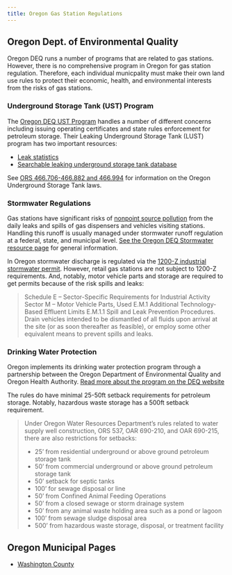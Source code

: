 ```yaml
--- 
title: Oregon Gas Station Regulations
---
```


## Oregon Dept. of Environmental Quality

Oregon DEQ runs a number of programs that are related to gas stations. However, there is no comprehensive program in Oregon for gas station regulation. Therefore, each individual municpality must make their own land use rules to protect their economic, health, and environmental interests from the risks of gas stations.


### Underground Storage Tank (UST) Program

The [Oregon DEQ UST Program](https://www.oregon.gov/deq/tanks/Pages/default.aspx) handles a number of different concerns including issuing operating certificates and state rules enforcement for petroleum storage. Their Leaking Underground Storage Tank (LUST) program has two important resources:

- [Leak statistics](https://www.oregon.gov/deq/tanks/Pages/Statistics.aspx)
- [Searchable leaking underground storage tank database](https://www.oregon.gov/deq/tanks/Pages/tanks-records.aspx)

See [ORS 466.706-466.882 and 466.994](https://www.oregonlegislature.gov/bills_laws/ors/ors466.html) for information on the Oregon Underground Storage Tank laws.

### Stormwater Regulations

Gas stations have significant risks of [nonpoint source pollution](https://www.epa.gov/nps/basic-information-about-nonpoint-source-nps-pollution) from the daily leaks and spills of gas dispensers and vehicles visiting stations. Handling this runoff is usually managed under stormwater runoff regulation at a federal, state, and municipal level. [See the Oregon DEQ Stormwater resource page](https://www.oregon.gov/deq/wq/wqpermits/Pages/MS4-Resources.aspx) for general information.

In Oregon stormwater discharge is regulated via the [1200-Z industrial stormwater permit](https://www.oregon.gov/deq/wq/wqpermits/Pages/Stormwater-Industrial.aspx). However, retail gas stations are not subject to 1200-Z requirements. And, notably, motor vehicle parts and storage are required to get permits because of the risk spills and leaks:

> Schedule E – Sector-Specific Requirements for Industrial Activity Sector M – Motor Vehicle Parts, Used
> E.M.1 Additional Technology-Based Effluent Limits
> E.M.1.1 Spill and Leak Prevention Procedures. Drain vehicles intended to be dismantled of all fluids upon arrival at the site (or as soon thereafter as feasible), or employ some other equivalent means to prevent spills and leaks.

### Drinking Water Protection

Oregon implements its drinking water protection program through a partnership between the Oregon Department of Environmental Quality and Oregon Health Authority. [Read more about the program on the DEQ website](https://www.oregon.gov/deq/wq/programs/Pages/dwp.aspx)

The rules do have minimal 25-50ft setback requirements for petroleum storage. Notably, hazardous waste storage has a 500ft setback requirement.

> Under Oregon Water Resources Department’s rules related to water supply well construction, ORS 537, OAR 690-210, and OAR 690-215, there are also restrictions for setbacks:
> 
> - 25’ from residential underground or above ground petroleum storage tank
> - 50’ from commercial underground or above ground petroleum storage tank
> - 50’ setback for septic tanks
> - 100’ for sewage disposal or line
> -  50’ from Confined Animal Feeding Operations
> - 50’ from a closed sewage or storm drainage system
> - 50’ from any animal waste holding area such as a pond or lagoon
> - 100’ from sewage sludge disposal area
> - 500’ from hazardous waste storage, disposal, or treatment facility

## Oregon Municipal Pages

- [Washington County](washington-county)